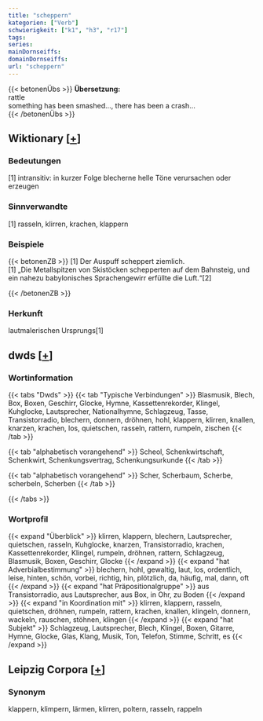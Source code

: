 ```yaml
---
title: "scheppern"
kategorien: ["Verb"]
schwierigkeit: ["k1", "h3", "r17"]
tags:
series:
mainDornseiffs:
domainDornseiffs:
url: "scheppern"
---
```


{{< betonenÜbs >}}
**Übersetzung:**  
rattle  
something has been smashed..., there has been a crash...  
{{< /betonenÜbs >}}

## Wiktionary [[+](https://de.wiktionary.org/wiki/scheppern)]

### Bedeutungen
[1] intransitiv: in kurzer Folge blecherne helle Töne verursachen oder erzeugen  

### Sinnverwandte
[1] rasseln, klirren, krachen, klappern  

### Beispiele
{{< betonenZB >}}
[1] Der Auspuff scheppert ziemlich.  
[1] „Die Metallspitzen von Skistöcken schepperten auf dem Bahnsteig, und ein nahezu babylonisches Sprachengewirr erfüllte die Luft.“[2]  

{{< /betonenZB >}}
### Herkunft
lautmalerischen Ursprungs[1]  



## dwds [[+](https://www.dwds.de/wb/scheppern)]

### Wortinformation
{{< tabs "Dwds" >}}
{{< tab "Typische Verbindungen" >}}
Blasmusik, Blech, Box, Boxen, Geschirr, Glocke, Hymne, Kassettenrekorder, Klingel, Kuhglocke, Lautsprecher, Nationalhymne, Schlagzeug, Tasse, Transistorradio, blechern, donnern, dröhnen, hohl, klappern, klirren, knallen, knarzen, krachen, los, quietschen, rasseln, rattern, rumpeln, zischen
{{< /tab >}}

{{< tab "alphabetisch vorangehend" >}}
Scheol, Schenkwirtschaft, Schenkwirt, Schenkungsvertrag, Schenkungsurkunde
{{< /tab >}}

{{< tab "alphabetisch vorangehend" >}}
Scher, Scherbaum, Scherbe, scherbeln, Scherben
{{< /tab >}}

{{< /tabs >}}

### Wortprofil
{{< expand "Überblick" >}} klirren, klappern, blechern, Lautsprecher, quietschen, rasseln, Kuhglocke, knarzen, Transistorradio, krachen, Kassettenrekorder, Klingel, rumpeln, dröhnen, rattern, Schlagzeug, Blasmusik, Boxen, Geschirr, Glocke {{< /expand >}}
{{< expand "hat Adverbialbestimmung" >}} blechern, hohl, gewaltig, laut, los, ordentlich, leise, hinten, schön, vorbei, richtig, hin, plötzlich, da, häufig, mal, dann, oft {{< /expand >}}
{{< expand "hat Präpositionalgruppe" >}} aus Transistorradio, aus Lautsprecher, aus Box, in Ohr, zu Boden {{< /expand >}}
{{< expand "in Koordination mit" >}} klirren, klappern, rasseln, quietschen, dröhnen, rumpeln, rattern, krachen, knallen, klingeln, donnern, wackeln, rauschen, stöhnen, klingen {{< /expand >}}
{{< expand "hat Subjekt" >}} Schlagzeug, Lautsprecher, Blech, Klingel, Boxen, Gitarre, Hymne, Glocke, Glas, Klang, Musik, Ton, Telefon, Stimme, Schritt, es {{< /expand >}}

## Leipzig Corpora [[+](https://corpora.uni-leipzig.de/en/res?word=scheppern&corpusId=deu_newscrawl-public_2018)]


### Synonym
klappern, klimpern, lärmen, klirren, poltern, rasseln, rappeln

